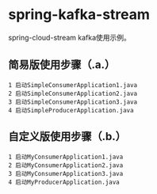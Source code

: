# spring-kafka-stream
spring-cloud-stream kafka使用示例。
## 简易版使用步骤（**.a.**）
	1 启动SimpleConsumerApplication1.java
	2 启动SimpleConsumerApplication2.java
	3 启动SimpleConsumerApplication3.java
	4 启动SimpleProducerApplication.java

## 自定义版使用步骤（**.b.**）
	1 启动MyConsumerApplication1.java
	2 启动MyConsumerApplication2.java
	3 启动MyConsumerApplication3.java
	4 启动MyProducerApplication.java